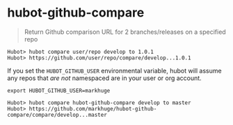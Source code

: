 hubot-github-compare
====================

> Return Github comparison URL for 2 branches/releases on a specified repo

```
Hubot> hubot compare user/repo develop to 1.0.1
Hubot> https://github.com/user/repo/compare/develop...1.0.1
```

If you set the `HUBOT_GITHUB_USER` environmental variable, hubot will assume any repos that *are not* namespaced are in your user or org account.

`export HUBOT_GITHUB_USER=markhuge`

```
Hubot> hubot compare hubot-github-compare develop to master
Hubot> https://github.com/markhuge/hubot-github-compare/compare/develop...master
```
